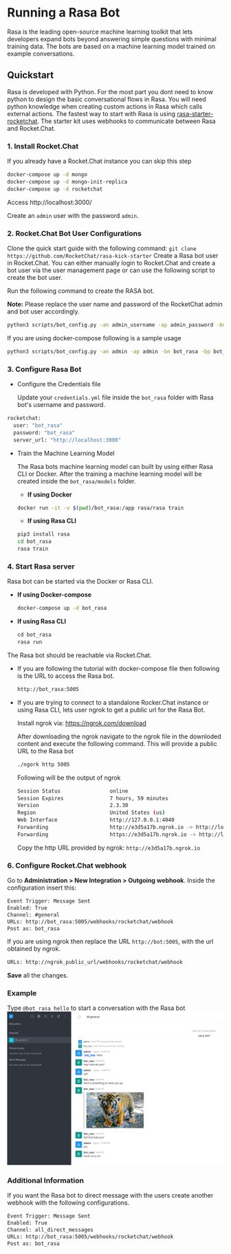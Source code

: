 # Running a Rasa Bot

Rasa is the leading open-source machine learning toolkit that lets developers expand bots beyond answering simple questions
with minimal training data. The bots are based on a machine learning model trained on example conversations.

## Quickstart

Rasa is developed with Python. For the most part you dont need to know python to design the basic conversational flows in Rasa.
You will need python knowledge when creating custom actions in Rasa which calls external actions. The fastest way to start with
Rasa is using [rasa-starter-rocketchat](https://github.com/RocketChat/rasa-kick-starter). The starter kit uses webhooks to
communicate between Rasa and Rocket.Chat.

### 1. Install Rocket.Chat

If you already have a Rocket.Chat instance you can skip this step

```sh
docker-compose up -d mongo
docker-compose up -d mongo-init-replica
docker-compose up -d rocketchat
```

Access http://localhost:3000/

Create an `admin` user with the password `admin`.

### 2. Rocket.Chat Bot User Configurations

Clone the quick start guide with the following command: `git clone https://github.com/RocketChat/rasa-kick-starter`
Create a Rasa bot user in Rocket.Chat. You can either manually login to Rocket.Chat and create a bot user via the
user management page or can use the following script to create the bot user.

Run the following command to create the RASA bot.

**Note:** Please replace the user name and password of the RocketChat admin and bot user accordingly.

```sh
python3 scripts/bot_config.py -an admin_username -ap admin_password -bn bot_username -bp bot_pass -r http://rocketchaturl
```

If you are using docker-compose following is a sample usage

```sh
python3 scripts/bot_config.py -an admin -ap admin -bn bot_rasa -bp bot_rasa -r http://localhost:3000
```

### 3. Configure Rasa Bot

* Configure the Credentials file

    Update your `credentials.yml` file inside the `bot_rasa` folder with Rasa bot's username and password.

```sh
rocketchat:
  user: "bot_rasa"
  password: "bot_rasa"
  server_url: "http://localhost:3000"
```

* Train the Machine Learning Model

    The Rasa bots machine learning model can built by using either Rasa CLI or Docker. After the training a machine
    learning model will be created inside the `bot_rasa/models` folder.

    * **If using Docker**

    ```sh
    docker run -it -v $(pwd)/bot_rasa:/app rasa/rasa train
    ```

    * **If using Rasa CLI**

    ```bash
    pip3 install rasa
    cd bot_rasa
    rasa train
    ```

### 4. Start Rasa server

Rasa bot can be started via the Docker or Rasa CLI.

* **If using Docker-compose**

    ```sh
    docker-compose up -d bot_rasa
    ```

* **If using Rasa CLI**

    ```python
    cd bot_rasa
    rasa run
    ```

The Rasa bot should be reachable via Rocket.Chat.

* If you are following the tutorial with docker-compose file then following is the URL to access the Rasa bot.

    ```bash
    http://bot_rasa:5005
    ```

* If you are trying to connect to a standalone Rocker.Chat instance or using Rasa CLI, lets user ngrok to get a public url for the Rasa Bot.

    Install ngrok via: https://ngrok.com/download

    After downloading the ngrok navigate to the ngrok file in the downloded content and execute the following command.
    This will provide a public URL to the Rasa bot

    ```bash
    ./ngork http 5005
    ```

    Following will be the output of ngrok

    ```sh
    Session Status                online
    Session Expires               7 hours, 59 minutes
    Version                       2.3.30
    Region                        United States (us)
    Web Interface                 http://127.0.0.1:4040
    Forwarding                    http://e3d5a17b.ngrok.io -> http://localhost:5005
    Forwarding                    https://e3d5a17b.ngrok.io -> http://localhost:5005
    ```

    Copy the http URL provided by ngrok: `http://e3d5a17b.ngrok.io`

### 6. Configure Rocket.Chat webhook

Go to **Administration > New Integration > Outgoing webhook**.
Inside the configuration insert this:

```
Event Trigger: Message Sent
Enabled: True
Channel: #general
URLs: http://bot_rasa:5005/webhooks/rocketchat/webhook
Post as: bot_rasa
```

If you are using ngrok then replace the URL `http://bot:5005`, with the url obtained by ngrok.

```bash
URLs: http://ngrok_public_url/webhooks/rocketchat/webhook
```

**Save** all the changes.

### Example

Type `@bot_rasa hello` to start a conversation with the Rasa bot
![example](rasa_bot_example.png)

### Additional Information

If you want the Rasa bot to direct message with the users create another webhook with the following configurations.

```
Event Trigger: Message Sent
Enabled: True
Channel: all_direct_messages
URLs: http://bot_rasa:5005/webhooks/rocketchat/webhook
Post as: bot_rasa
```
